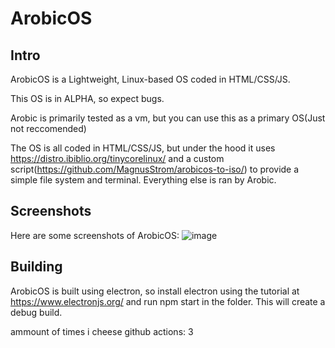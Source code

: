 # ArobicOS


## Intro
ArobicOS is a Lightweight, Linux-based OS coded in HTML/CSS/JS.

This OS is in ALPHA, so expect bugs.

Arobic is primarily tested as a vm, but you can use this as a primary OS(Just not reccomended)

The OS is all coded in HTML/CSS/JS, but under the hood it uses https://distro.ibiblio.org/tinycorelinux/ and a custom script(https://github.com/MagnusStrom/arobicos-to-iso/) to provide a simple file system and terminal. Everything else is ran by Arobic.


## Screenshots
Here are some screenshots of ArobicOS:
![image](https://raw.githubusercontent.com/MagnusStrom/Arobic/main/screenshots/video.gif)

## Building
ArobicOS is built using electron, so install electron using the tutorial at https://www.electronjs.org/ and run npm start in the folder. This will create a debug build.

ammount of times i cheese github actions: 3
